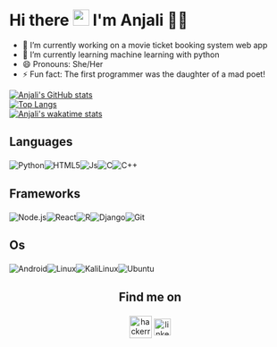 # Hi there <img src="https://github.com/TheDudeThatCode/TheDudeThatCode/blob/master/Assets/Hi.gif" width="29px"> I'm Anjali :woman_technologist:

<!--
**AnjaliAnna/AnjaliAnna** is a ✨ _special_ ✨ repository because its `README.md` (this file) appears on your GitHub profile.

Here are some ideas to get you started:-->
- 🔭 I’m currently working on a movie ticket booking system web app
- 🌱 I’m currently learning machine learning with python
- 😄 Pronouns: She/Her
- ⚡ Fun fact: The first programmer was the daughter of a mad poet!
<!--- 👯 I’m looking to collaborate on ...
- 🤔 I’m looking for help with ...
- 💬 Ask me about ..
- 📫 How to reach me: ...-->
[![Anjali's GitHub stats](https://github-readme-stats-anjalianna.vercel.app/api?username=AnjaliAnna&count_private=true&show_icons=true&theme=vision-friendly-dark&v=2)](https://github.com/AnjaliAnna/github-readme-stats)
<br/>
[![Top Langs](https://github-readme-stats.vercel.app/api/top-langs/?username=AnjaliAnna&layout=compact&theme=vision-friendly-dark&langs_count=8&v=2)](https://github.com/AnjaliAnna/github-readme-stats)
<br/>
[![Anjali's wakatime stats](https://github-readme-stats.vercel.app/api/wakatime?username=@Anjali&layout=compact&theme=vision-friendly-dark&v=2)](https://github.com/AnjaliAnna/AnjaliAnna)
<!--[![trophy](https://github-profile-trophy.vercel.app/?username=Anjali&theme=onedark&v=2)](https://github.com/AnjaliAnna/github-profile-trophy)-->
## <p align="left">Languages</p>
<img alt="Python" src="https://img.shields.io/badge/Python-FFD43B?style=for-the-badge&logo=python&logoColor=darkgreen"/><img alt="HTML5" src="https://img.shields.io/badge/HTML5-E34F26?style=for-the-badge&logo=html5&logoColor=white"/><img alt="Js" src="https://img.shields.io/badge/JavaScript-F7DF1E?style=for-the-badge&logo=javascript&logoColor=black"/><img alt="C" src="https://img.shields.io/badge/C-00599C?style=for-the-badge&logo=c&logoColor=white"/><img alt="C++" src="https://img.shields.io/badge/C%2B%2B-00599C?style=for-the-badge&logo=c%2B%2B&logoColor=white"/>
## <p align="left">Frameworks</p>
<img alt="Node.js" src="https://img.shields.io/badge/Node.js-339933?style=for-the-badge&logo=nodedotjs&logoColor=white"/><img alt="React" src="https://img.shields.io/badge/React-20232A?style=for-the-badge&logo=react&logoColor=61DAFB"/><img alt="R" src="https://img.shields.io/badge/R-276DC3?style=for-the-badge&logo=r&logoColor=white"/><img alt="Django" src="https://img.shields.io/badge/Django-092E20?style=for-the-badge&logo=django&logoColor=green"/><img alt="Git" src="https://img.shields.io/badge/Git-F05032?style=for-the-badge&logo=git&logoColor=white"/>
## <p align="left">Os</p>
<img alt="Android" src="https://img.shields.io/badge/Android-3DDC84?style=for-the-badge&logo=android&logoColor=white"/><img alt="Linux" src="https://img.shields.io/badge/Linux-FCC624?style=for-the-badge&logo=linux&logoColor=black"/><img alt="KaliLinux" src="https://img.shields.io/badge/Kali_Linux-557C94?style=for-the-badge&logo=kali-linux&logoColor=white"/><img alt="Ubuntu" src="https://img.shields.io/badge/Ubuntu-E95420?style=for-the-badge&logo=ubuntu&logoColor=white"/>
## <p align="center">Find me on</p>
<p align="center">
<a href="https://www.hackerrank.com/anjaliannapeter4" target="blank"><img align="center" src="https://cdn.worldvectorlogo.com/logos/hackerrank.svg" alt="hackerrank" height="40" width="40" padding="5px"/></a>
<a href="https://www.linkedin.com/in/anjaliannapeter" target="blank"><img align="center" src="https://image.flaticon.com/icons/png/128/174/174857.png" alt="linkedin" height="30" width="30"/></a>
<!-- <a href = "mailto: anjaliannapeter4@gmail.com"><img align="center" src="https://seeklogo.com/images/G/gmail-new-2020-logo-32DBE11BB4-seeklogo.com.png" height="30" width="20"  padding="5px"/></a>-->
</p>
